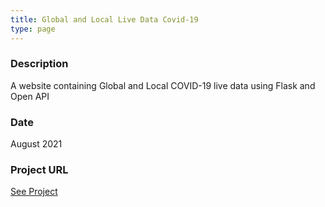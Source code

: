 ```yaml
---
title: Global and Local Live Data Covid-19
type: page
---
```


### Description

A website containing Global and Local COVID-19 live data using Flask and Open API

### Date

August 2021

### Project URL

[See Project](https://covid-website.herokuapp.com/)
